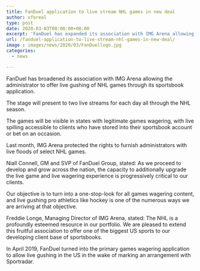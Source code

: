 ```yaml
---
title: FanDuel application to live stream NHL games in new deal
author: xforeal 
type: post
date: 2020-03-03T00:00:00+00:00
excerpt: 'FanDuel has expanded its association with IMG Arena allowing the administrator to offer live gushing of NHL games through its sportsbook app '
url: /fanduel-application-to-live-stream-nhl-games-in-new-deal/
image : images/news/2020/03/FanDuellogo.jpg
categories:
  - news

---
```

FanDuel has broadened its association with IMG Arena allowing the administrator to offer live gushing of NHL games through its sportsbook application. 

The stage will present to two live streams for each day all through the NHL season. 

The games will be visible in states with legitimate games wagering, with live spilling accessible to clients who have stored into their sportsbook account or bet on an occasion. 

Last month, IMG Arena protected the rights to furnish administrators with live floods of select NHL games. 

Niall Connell, GM and SVP of FanDuel Group, stated: As we proceed to develop and grow across the nation, the capacity to additionally upgrade the live game and live wagering experience is progressively critical to our clients. 

Our objective is to turn into a one-stop-look for all games wagering content, and live gushing pro athletics like hockey is one of the numerous ways we are arriving at that objective. 

Freddie Longe, Managing Director of IMG Arena, stated: The NHL is a profoundly esteemed resource in our portfolio. We are pleased to extend this fruitful association to offer one of the biggest US sports to our developing client base of sportsbooks. 

In April 2019, FanDuel turned into the primary games wagering application to allow live gushing in the US in the wake of marking an arrangement with Sportradar.